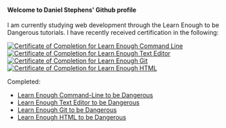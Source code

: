 #### Welcome to Daniel Stephens' Github profile

I am currently studying web development through the Learn Enough to be Dangerous
tutorials. I have recently received certification in the following:

<a href="https://www.learnenough.com/certificates/dstep189"><img src="https://www.learnenough.com/certificates/dstep189/command-line-tutorial.svg" alt="Certificate of Completion for Learn Enough Command Line"></a>
<a href="https://www.learnenough.com/certificates/dstep189"><img src="https://www.learnenough.com/certificates/dstep189/text-editor-tutorial.svg" alt="Certificate of Completion for Learn Enough Text Editor"></a>
<a href="https://www.learnenough.com/certificates/dstep189"><img src="https://www.learnenough.com/certificates/dstep189/git-tutorial.svg" alt="Certificate of Completion for Learn Enough Git"></a>
<a href="https://www.learnenough.com/certificates/dstep189"><img src="https://www.learnenough.com/certificates/dstep189/html-tutorial.svg" alt="Certificate of Completion for Learn Enough HTML"></a>

Completed:
* <a href="https://www.learnenough.com/command-line">Learn Enough Command-Line to be Dangerous</a>
* <a href="https://www.learnenough.com/text-editor">Learn Enough Text Editor to be Dangerous</a>
* <a href="https://www.learnenough.com/git">Learn Enough Git to be Dangerous</a>
* <a href="https://www.learnenough.com/html">Learn Enough HTML to be Dangerous</a>

<!-- * <a href="https://www.learnenough.com/css">Learn Enough CSS to be Dangerous</a>
* <a href="https://www.learnenough.com/javascript">Learn Enough JavaScript to be Dangerous</a>
* <a href="https://www.learnenough.com/ruby">Learn Enough Ruby to be Dangerous</a>
* <a href="https://www.learnenough.com/ruby-on-rails-6th-edition">Ruby on Rails Tutorial</a> -->

<!--
**dStep189/dStep189** is a ✨ _special_ ✨ repository because its `README.md` (this file) appears on your GitHub profile.

Here are some ideas to get you started:

- 🔭 I’m currently working on ...
- 🌱 I’m currently learning ...
- 👯 I’m looking to collaborate on ...
- 🤔 I’m looking for help with ...
- 💬 Ask me about ...
- 📫 How to reach me: ...
- 😄 Pronouns: ...
- ⚡ Fun fact: ...
-->
